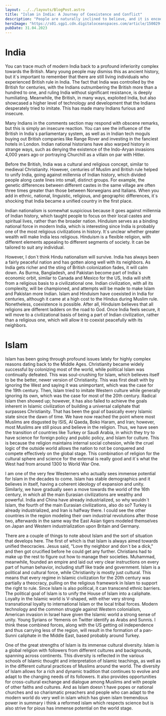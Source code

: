 ```yaml
---
layout: ../../layouts/BlogPost.astro
title: "Islam in India: A Journey of Coexistence and Conflict"
description: "People are naturally inclined to believe, and it is encoded in our genetics that we are either deeply religious or ideological creatures. Every era or age in history has been characterized by either deep religious or ideological faith. Are there really reasons why it should be different now? This article is set in stone to deal with this conundrum."
heroImage: "https://s01.sgp1.cdn.digitaloceanspaces.com/article/150029-supvjmnfly-1604248576.jpg"
pubDate: 31.04.2023
---
```

# India
You can trace much of modern India back to a profound inferiority complex towards the British. Many young people may dismiss this as ancient history, but it\`s important to remember that there are still living individuals who experienced British rule in India. The fact that India was controlled by the British for centuries, with the Indians outnumbering the British more than a hundred to one, and ruling India without significant resistance, is deeply humiliating. Meanwhile, the British, in many ways, exploited India, but also showcased a higher level of technology and development that the Indians desperately tried to imitate. This has made many Indians furious and insecure.

Many Indians in the comments section may respond with obscene remarks, but this is simply an insecure reaction. You can see the influence of the British in India\`s parliamentary system, as well as in Indian tech moguls buying out British companies like Range Rover and investing in the fanciest hotels in London. Indian national historians have also warped history in strange ways, such as denying the existence of the Indo-Aryan invasions 4,000 years ago or portraying Churchill as a villain on par with Hitler.

Before the British, India was a cultural and religious concept, similar to medieval Christianity. However, centuries of Muslim and British rule helped to unify India, going against millennia of Indian history, which divided people along caste lines into small, distinct groups. For example, the genetic differences between different castes in the same village are often three times greater than those between Norwegians and Italians. When you add in ethnic, national, linguistic, religious, and geographic differences, it\`s shocking that India became a unified country in the first place.

Indian nationalism is somewhat suspicious because it goes against millennia of Indian history, which taught people to focus on their local castes and spiritual lives, rather than the broader nation. Hinduism serves as a binding national force in modern India, which is interesting since India is probably one of the most religious civilizations in history. It\`s unclear whether greater wealth will make India less religious. Hinduism is a flexible religion, with different elements appealing to different segments of society. It can be tailored to suit any individual.

However, I don\`t think Hindu nationalism will survive. India has always been a fairly peaceful nation and has gotten along well with its neighbors. As India gets richer and the sting of British colonization fades, it will calm down. As Burma, Bangladesh, and Pakistan become part of India\`s economic orbit, similar to Canada and Mexico for the US, India will shift from a religious basis to a civilizational one. Indian civilization, with all its complexity, will be championed, and attempts will be made to make Islam and Pakistan more Indian. Islam and Hinduism have coexisted in India for centuries, although it came at a high cost to the Hindus during Muslim rule. Nonetheless, coexistence is possible. After all, Hinduism believes that all religions are different ladders on the road to God. Once India feels secure, it will move to a civilizational basis of being a part of Indian civilization, rather than a religious one, which will allow it to coexist peacefully with its neighbors.

# Islam
Islam has been going through profound issues lately for highly complex reasons dating back to the Middle Ages. Christianity became widely successful by colonizing most of the world, while political Islam was continually defeated. This was soul-crushing for Islam, which believes itself to be the better, newer version of Christianity. This was first dealt with by ignoring the West and saying it was unimportant, which was the case for the 19th century. Then, Islam tried to imitate Western culture while generally ignoring its own, which was the case for most of the 20th century. Radical Islam then showed up; however, it has also failed to achieve the goals inherent in Islamic civilization of building a universal caliphate that surpasses Christianity. That has been the goal of basically every Islamic state since the dawn of time. We have now reached the point where most Muslims are disgusted by ISIS, Al Qaeda, Boko Haram, and Iran; however, most Muslims are still pious and believe in the religion. Thus, we have seen the transition of countries like Turkey or Saudi Arabia, in which they try to have science for foreign policy and public policy, and Islam for culture. This is because the religion maintains internal social cohesion, while the cruel logic of the outside world allows the nation to not be conquered and compete effectively on the global stage. This combination of religion for the cultural sphere and science for the external is really good and it\`s what the West had from around 1300 to World War One.

I am one of the very few Westerners who actually sees immense potential for Islam in the decades to come. Islam has stable demographics and it believes in itself, having a coherent ideology of expansion and unity. Similarly, we have gradually seen a move towards the world of the 16th century, in which all the main Eurasian civilizations are wealthy and powerful. India and China have already industrialized, so why wouldn\`t Islam, the fourth of the main Eurasian civilizations, also do so? Turkey is already industrialized, and Iran is halfway there. I could see the other countries in the region modeling their own industrial revolutions after those two, afterwards in the same way the East Asian tigers modeled themselves on Japan and Western industrialization upon Britain and Germany.

There are a couple of things to note about Islam and the sort of situation that develops here. The first of which is that Islam is always aimed towards unified theocracies. Jesus said, "Love thy neighbor and don\`t be a dick," and then got crucified before he could get any further. Christians had to make up the rest to figure out how to manage their societies. Muhammad, meanwhile, founded an empire and laid out very clear instructions on every part of human behavior, including stuff like trade and government. Islam is a political and cultural force, while Christianity is mostly just cultural. This means that every regime in Islamic civilization for the 20th century was partially a theocracy, pulling on the religious framework in Islam to support the right to rule. Since Islam is also political, it can transcend ethnic barriers. The political goal of Islam is to unify the House of Islam into a caliphate. Loyalty in the Islamic world is V-shaped, with either very strong transnational loyalty to international Islam or the local tribal forces. Modern technology and the common struggle against Western colonialism, American invasion in Israel have given the Islamic world a strong sense of unity. Young Syrians or Yemenis on Twitter identify as Arabs and Sunnis. I think these combined forces, along with the US getting oil independence and thus carrying less of the region, will result in the formation of a pan-Sunni caliphate in the Middle East, based probably around Turkey.

One of the great strengths of Islam is its immense cultural diversity. Islam is a global religion with followers from different cultures and backgrounds, spanning across continents. This diversity is reflected in the various schools of Islamic thought and interpretation of Islamic teachings, as well as in the different cultural practices of Muslims around the world. The diversity of Islam allows for a rich and dynamic tradition that continues to evolve and adapt to the changing needs of its followers. It also provides opportunities for cross-cultural exchange and dialogue among Muslims and with people of other faiths and cultures. And as Islam doesn\`t have popes or national churches and so charismatic preachers and people who can adapt to the modern world do very well in islam which has given islam tremendous power in summary i think a reformed islam which respects science but is also strive for pious has immense potential on the world stage.
